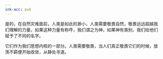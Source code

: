 ```yaml
---
ink-acc: pub
---
```


是的，在自然灾难面前，人类是如此的渺小，人类需要敬畏自然，敬畏远远超越我们理解的力量，如果这种力量有称呼，我们谓之为神，如果神有类别，我们给他们赋予了不同的名字。

它们作为我们思想内核的一部分。人类需要敬畏，当人们真正敬畏它们的时候，放荡不羁便开始收敛，从静处寻道。